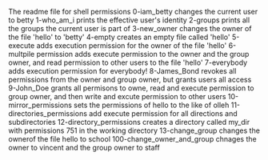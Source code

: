 The readme file for shell permissions
0-iam_betty changes the current user to betty
1-who_am_i prints the effective user's identity
2-groups prints all the groups the current user is part of
3-new_owner changes the owner of the file 'hello' to 'betty'
4-empty creates an empty file called 'hello'
5-execute adds execution permission for the owner of the file 'hello'
6-multpile permission adds execute permission to the owner and the group owner, and read permission to other users to the file 'hello'
7-everybody adds execution permission for everybody!
8-James_Bond revokes all permissions from the owner and group owner, but grants users all access
9-John_Doe grants all permisons to owne, read and execute permission to group owner, and then write and excute permission to other users
10-mirror_permissions sets the permissions of hello to the like of olleh
11-directories_permissions add execute permission for all directions and subdirectories
12-directory_permissions creates a directory called my_dir with permissions 751 in the working directory
13-change_group changes the ownerof the file hello to school
100-change_owner_and_group chnages the owner to vincent and the group owner to staff
